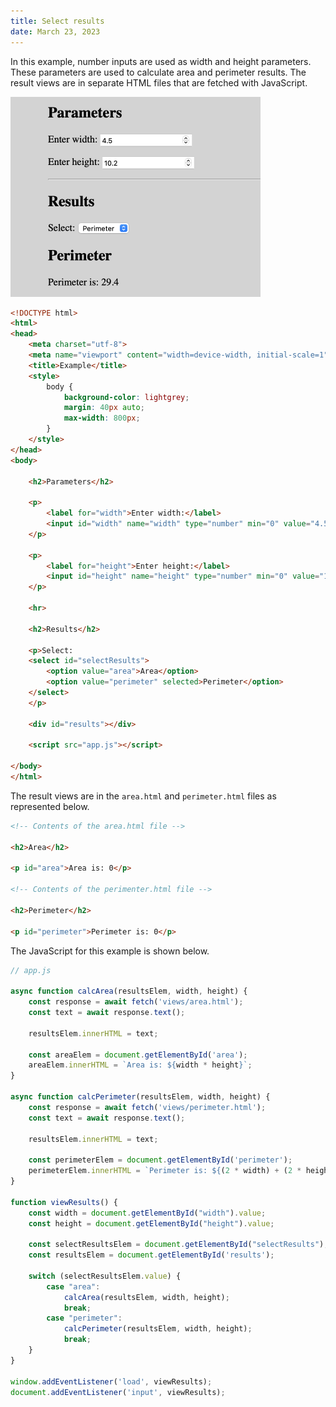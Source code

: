 ```yaml
---
title: Select results
date: March 23, 2023
---
```


In this example, number inputs are used as width and height parameters. These parameters are used to calculate area and perimeter results. The result views are in separate HTML files that are fetched with JavaScript.

<img src="../../assets/images/javascript-select-results.png" style="max-width:400px;" alt="select results">

```html
<!DOCTYPE html>
<html>
<head>
    <meta charset="utf-8">
    <meta name="viewport" content="width=device-width, initial-scale=1">
    <title>Example</title>
    <style>
        body {
            background-color: lightgrey;
            margin: 40px auto;
            max-width: 800px;
        }
    </style>
</head>
<body>

    <h2>Parameters</h2>

    <p>
        <label for="width">Enter width:</label>
        <input id="width" name="width" type="number" min="0" value="4.5">
    </p>

    <p>
        <label for="height">Enter height:</label>
        <input id="height" name="height" type="number" min="0" value="10.2">
    </p>

    <hr>

    <h2>Results</h2>

    <p>Select:
    <select id="selectResults">
        <option value="area">Area</option>
        <option value="perimeter" selected>Perimeter</option>
    </select>
    </p>

    <div id="results"></div>

    <script src="app.js"></script>

</body>
</html>
```

The result views are in the `area.html` and `perimeter.html` files as represented below.

```html
<!-- Contents of the area.html file -->

<h2>Area</h2>

<p id="area">Area is: 0</p>

<!-- Contents of the perimenter.html file -->

<h2>Perimeter</h2>

<p id="perimeter">Perimeter is: 0</p>
```

The JavaScript for this example is shown below.

```javascript
// app.js

async function calcArea(resultsElem, width, height) {
    const response = await fetch('views/area.html');
    const text = await response.text();

    resultsElem.innerHTML = text;

    const areaElem = document.getElementById('area');
    areaElem.innerHTML = `Area is: ${width * height}`;
}

async function calcPerimeter(resultsElem, width, height) {
    const response = await fetch('views/perimeter.html');
    const text = await response.text();

    resultsElem.innerHTML = text;

    const perimeterElem = document.getElementById('perimeter');
    perimeterElem.innerHTML = `Perimeter is: ${(2 * width) + (2 * height)}`;
}

function viewResults() {
    const width = document.getElementById("width").value;
    const height = document.getElementById("height").value;

    const selectResultsElem = document.getElementById("selectResults");
    const resultsElem = document.getElementById('results');

    switch (selectResultsElem.value) {
        case "area":
            calcArea(resultsElem, width, height);
            break;
        case "perimeter":
            calcPerimeter(resultsElem, width, height);
            break;
    }
}

window.addEventListener('load', viewResults);
document.addEventListener('input', viewResults);
```

